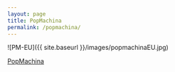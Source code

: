 ```yaml
---
layout: page
title: PopMachina 
permalink: /popmachina/
---  
```


 ![PM-EU]({{ site.baseurl }}/images/popmachinaEU.jpg)

[PopMachina](https://pop-machina.eu)
